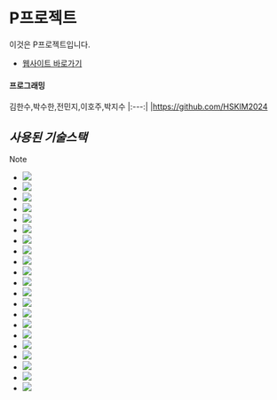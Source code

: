 # P프로젝트
이것은 P프로젝트입니다.

* [웹사이트 바로가기](http://localhost:8000/)

#### 프로그래밍
김한수,박수한,전민지,이호주,박지수
|:---:|
|https://github.com/HSKIM2024

## ***사용된 기술스택***
>[!NOTE]
> - <img src="https://img.shields.io/badge/개발언어 : Java21-F7DF1E?style=for-the-badge&logoColor=white">
> - <img src="https://img.shields.io/badge/개발IDE : ATOM-F7DF1E?style=for-the-badge&logoColor=white">
> - <img src="https://img.shields.io/badge/웹프레임워크 : Spring-F7DF1E?style=for-the-badge&logoColor=white">
> - <img src="https://img.shields.io/badge/클라우드 : AWS -F7DF1E?style=for-the-badge&logoColor=white">
> - <img src="https://img.shields.io/badge/웹서버 : Nginx -F7DF1E?style=for-the-badge&logoColor=white">
> - <img src="https://img.shields.io/badge/WSGI서버 : gunicorn -F7DF1E?style=for-the-badge&logoColor=white">
> - <img src="https://img.shields.io/badge/DB : MySQL 8.4 -F7DF1E?style=for-the-badge&logoColor=white">
> - <img src="https://img.shields.io/badge/DB Tool: DBeaver CE -F7DF1E?style=for-the-badge&logoColor=white">
> - <img src="https://img.shields.io/badge/클라우드서버OS : Ubuntu20.04 -F7DF1E?style=for-the-badge&logoColor=white">
> - <img src="https://img.shields.io/badge/SSH터미널 : MobaXterm -F7DF1E?style=for-the-badge&logoColor=white">
> - <img src="https://img.shields.io/badge/SSL인증서 : Let's Encrypt -F7DF1E?style=for-the-badge&logoColor=white">
> - <img src="https://img.shields.io/badge/API명세서 : Swagger -F7DF1E?style=for-the-badge&logoColor=white">
> - <img src="https://img.shields.io/badge/로컬저장소 : GIT -F7DF1E?style=for-the-badge&logoColor=white">
> - <img src="https://img.shields.io/badge/원격저장소 : GITHUB -F7DF1E?style=for-the-badge&logoColor=white">
> - <img src="https://img.shields.io/badge/안드로이드 연결 : 안드로이드스튜디오 -F7DF1E?style=for-the-badge&logoColor=white">
> - <img src="https://img.shields.io/badge/API테스트 : Postman -F7DF1E?style=for-the-badge&logoColor=white">
> - <img src="https://img.shields.io/badge/업무용메신저 : Slack -F7DF1E?style=for-the-badge&logoColor=white">
> - <img src="https://img.shields.io/badge/디자인,설계 : Figma -F7DF1E?style=for-the-badge&logoColor=white">
> - <img src="https://img.shields.io/badge/리눅스컨테이너 : Docker(WSL사용) -F7DF1E?style=for-the-badge&logoColor=white">
> - <img src="https://img.shields.io/badge/도커이미지제작 : VSCODE -F7DF1E?style=for-the-badge&logoColor=white">
> - <img src="https://img.shields.io/badge/캐싱서버 : Redis -F7DF1E?style=for-the-badge&logoColor=white">

